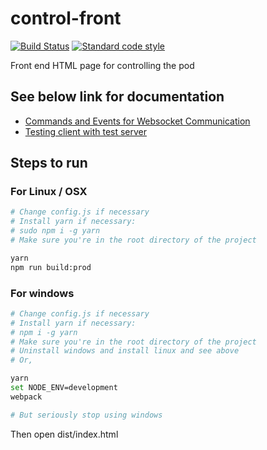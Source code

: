 # control-front

[![Build Status][build-badge]][build] [![Standard code style][standard-badge]][standard]

[build]: https://travis-ci.org/teamwaterloop/control-front

[build-badge]: https://travis-ci.org/teamwaterloop/control-front.svg?branch=master

[standard]: https://standardjs.com

[standard-badge]: https://img.shields.io/badge/code_style-standard-brightgreen.svg

Front end HTML page for controlling the pod

## See below link for documentation

* [Commands and Events for Websocket Communication](https://github.com/teamwaterloop/control-front/tree/master/events)
* [Testing client with test server](https://github.com/teamwaterloop/control-front/tree/master/test)

## Steps to run

### For Linux / OSX

```bash
# Change config.js if necessary
# Install yarn if necessary:
# sudo npm i -g yarn
# Make sure you're in the root directory of the project

yarn
npm run build:prod
```

### For windows

```bash
# Change config.js if necessary
# Install yarn if necessary:
# npm i -g yarn
# Make sure you're in the root directory of the project
# Uninstall windows and install linux and see above
# Or,

yarn
set NODE_ENV=development
webpack

# But seriously stop using windows
```

Then open dist/index.html
